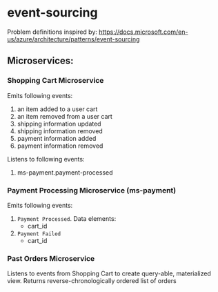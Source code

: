 # event-sourcing

Problem definitions inspired by: 
https://docs.microsoft.com/en-us/azure/architecture/patterns/event-sourcing

## Microservices:

### Shopping Cart Microservice

Emits following events:

1. an item added to a user cart
1. an item removed from a user cart
1. shipping information updated
1. shipping information removed
1. payment information added
1. payment information removed

Listens to following events:

1. ms-payment.payment-processed

### Payment Processing Microservice (ms-payment)

Emits following events:

1. `Payment Processed`. Data elements:
    - cart_id
2. `Payment Failed`
    - cart_id

### Past Orders Microservice

Listens to events from Shopping Cart to create query-able, materialized view. Returns reverse-chronologically ordered list of orders

